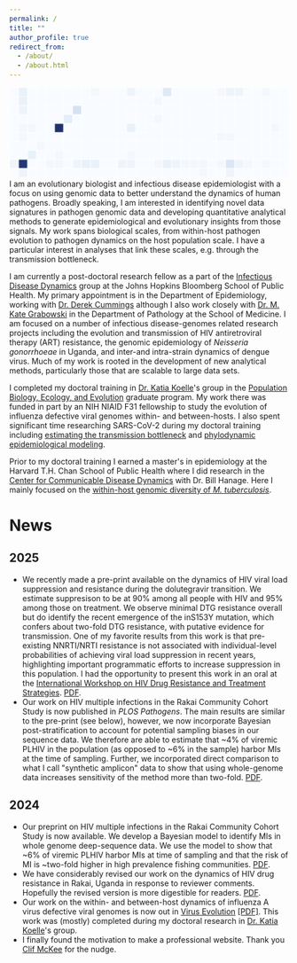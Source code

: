 ```yaml
---
permalink: /
title: ""
author_profile: true
redirect_from: 
  - /about/
  - /about.html
---
```

![background](/files/background.png)
I am an evolutionary biologist and infectious disease epidemiologist with a focus on using genomic data to better understand the dynamics of human pathogens. Broadly speaking, I am interested in identifying novel data signatures in pathogen genomic data and developing quantitative analytical methods to generate epidemiological and evolutionary insights from those signals. My work spans biological scales, from within-host pathogen evolution to pathogen dynamics on the host population scale. I have a particular interest in analyses that link these scales, e.g. through the transmission bottleneck. 

I am currently a post-doctoral research fellow as a part of the [Infectious Disease Dynamics](https://www.iddynamics.jhsph.edu) group at the Johns Hopkins Bloomberg School of Public Health. My primary appointment is in the Department of Epidemiology, working with [Dr. Derek Cummings](https://publichealth.jhu.edu/faculty/1484/derek-at-cummings) although I also work closely with [Dr. M. Kate Grabowski](https://profiles.hopkinsmedicine.org/provider/Kate+K.+Grabowski/2777015) in the Department of Pathology at the School of Medicine. I am focused on a number of infectious disease-genomes related research projects including the evolution and transmission of HIV antiretroviral therapy (ART) resistance, the genomic epidemiology of *Neisseria gonorrhoeae* in Uganda, and inter-and intra-strain dynamics of dengue virus. Much of my work is rooted in the development of new analytical methods, particularly those that are scalable to large data sets. 

I completed my doctoral training in [Dr. Katia Koelle](https://scholarblogs.emory.edu/koellelab/)'s group in the [Population Biology, Ecology, and Evolution](https://biomed.emory.edu/PROGRAM_SITES/PBEE/index.html) graduate program. My work there was funded in part by an NIH NIAID F31 fellowship to study the evolution of influenza defective viral genomes within- and between-hosts. I also spent significant time researching SARS-CoV-2 during my doctoral training including [estimating the transmission bottleneck](https://doi.org/10.1126/scitranslmed.abh1803) and [phylodynamic epidemiological modeling](https://www.nature.com/articles/s41467-020-19248-0). 

Prior to my doctoral training I earned a master's in epidemiology at the Harvard T.H. Chan School of Public Health where I did research in the [Center for Communicable Disease Dynamics](https://ccdd.hsph.harvard.edu) with Dr. Bill Hanage. Here I mainly focused on the [within-host genomic diversity of *M. tuberculosis*](https://doi.org/10.1099/mgen.0.000217). 

# News
## 2025
- We recently made a pre-print available on the dynamics of HIV viral load suppression and resistance during the dolutegravir transition. We estimate suppresison to be at 90% among all people with HIV and 95% among those on treatment. We observe minimal DTG resistance overall but do identify the recent emergence of the inS153Y mutation, which confers about two-fold DTG resistance, with putative evidence for transmission. One of my favorite results from this work is that pre-existing NNRTI/NRTI resistance is not associated with individual-level probabilities of achieving viral load suppression in recent years, highlighting important programmatic efforts to increase suppression in this population. I had the opportunity to present this work in an oral at the [International Workshop on HIV Drug Resistance and Treatment Strategies](https://www.hivresistance.co.za). [PDF](hppts://m-a-martin.github.io/files/hiv_dtg_impact.pdf).
- Our work on HIV multiple infections in the Rakai Community Cohort Study is now published in *PLOS Pathogens*. The main results are similar to the pre-print (see below), however, we now incorporate Bayesian post-stratification to account for potential sampling biases in our sequence data. We therefore are able to estimate that ~4% of viremic PLHIV in the population (as opposed to ~6% in the sample) harbor MIs at the time of sampling. Further, we incorporated direct comparison to what I call "synthetic amplicon" data to show that using whole-genome data increases sensitivity of the method more than two-fold. [PDF](https://m-a-martin.github.io/files/hiv_mi.pdf).
## 2024
- Our preprint on HIV multiple infections in the Rakai Community Cohort Study is now available. We develop a Bayesian model to identify MIs in whole genome deep-sequence data. We use the model to show that ~6% of viremic PLHIV harbor MIs at time of sampling and that the risk of MI is ~two-fold higher in high prevalence fishing communities. [PDF](https://www.medrxiv.org/content/10.1101/2024.10.21.24314869v1.full.pdf). 
- We have considerably revised our work on the dynamics of HIV drug resistance in Rakai, Uganda in response to reviewer comments. Hopefully the revised version is more digestible for readers. [PDF](https://m-a-martin.github.io/files/rccs_resistance.pdf). 
- Our work on the within- and between-host dynamics of influenza A virus defective viral genomes is now out in [Virus Evolution](https://doi.org/10.1093/ve/veae042) [\[PDF\]](https://m-a-martin.github.io/files/influenza_dvgs.pdf). This work was (mostly) completed during my doctoral research in [Dr. Katia Koelle](https://scholarblogs.emory.edu/koellelab/)'s group. 
- I finally found the motivation to make a professional website. Thank you [Clif McKee](https://clifmckee.github.io) for the nudge. 

